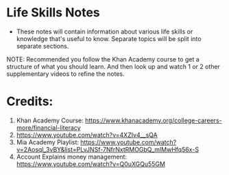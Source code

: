 # Life Skills Notes
- These notes will contain information about various life skills or 
  knowledge that's useful to know. Separate topics will be split into 
  separate sections.

NOTE: Recommended you follow the Khan Academy course to get a structure of what you
  should learn. And then look up and watch 1 or 2 other supplementary videos to 
  refine the notes.

# Credits:
1. Khan Academy Course: https://www.khanacademy.org/college-careers-more/financial-literacy
2. https://www.youtube.com/watch?v=4XZIv4__sQA
3. Mia Academy Playlist: https://www.youtube.com/watch?v=2Aosql_3vBY&list=PLvJNSf-7NfrNxtRMOGbQ_mlMwHfq56x-S
4. Account Explains money management: https://www.youtube.com/watch?v=Q0uXGQu55GM
